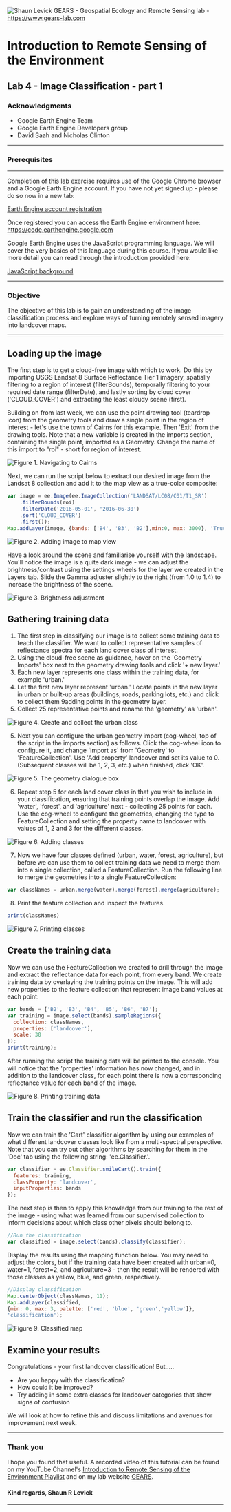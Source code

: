 ![Shaun Levick](Logo3.png)
GEARS - Geospatial Ecology and Remote Sensing lab - https://www.gears-lab.com

# Introduction to Remote Sensing of the Environment
Lab 4 - Image Classification - part 1
--------------

### Acknowledgments
- Google Earth Engine Team
- Google Earth Engine Developers group
- David Saah and Nicholas Clinton

------

### Prerequisites
-------------

Completion of this lab exercise requires use of the Google Chrome browser and a Google Earth Engine account. If you have not yet signed up - please do so now in a new tab:

[Earth Engine account registration](https://signup.earthengine.google.com/)

Once registered you can access the Earth Engine environment here:
https://code.earthengine.google.com

Google Earth Engine uses the JavaScript programming language. We will cover the very basics of this language during this course. If you would like more detail you can read through the introduction provided here:

[JavaScript background](https://developers.google.com/earth-engine/tutorial\_js\_01)

------------------------------------------------------------------------

### Objective


The objective of this lab is to gain an understanding of the image classification process and explore ways of turning remotely sensed imagery into landcover maps.

----------

## Loading up the image

The first step is to get a cloud-free image with which to work.  Do this by importing USGS Landsat 8 Surface Reflectance Tier 1 imagery, spatially filtering to a region of interest (filterBounds), temporally filtering to your required date range (filterDate), and lastly sorting by cloud cover ('CLOUD_COVER') and extracting the least cloudy scene (first).

Building on from last week, we can use the point drawing tool (teardrop icon) from the geometry tools and draw a single point in the region of interest - let's use the town of Cairns for this example.  Then 'Exit' from the drawing tools.  Note that a new variable is created in the imports section, containing the single point, imported as a Geometry.  Change the name of this import to "roi" - short for region of interest.


![Figure 1. Navigating to Cairns](l4_cairns.png)

Next, we can run the script below to extract our desired image from the Landsat 8 collection and add it to the map view as a true-color composite:

```JavaScript
var image = ee.Image(ee.ImageCollection('LANDSAT/LC08/C01/T1_SR')
    .filterBounds(roi)
    .filterDate('2016-05-01', '2016-06-30')
    .sort('CLOUD_COVER')
    .first());
Map.addLayer(image, {bands: ['B4', 'B3', 'B2'],min:0, max: 3000}, 'True colour image');
```

![Figure 2. Adding image to map view](l4_layers.png)

Have a look around the scene and familiarise yourself with the landscape. You'll notice the image is a quite dark image - we can adjust the brightness/contrast using the settings wheels for the layer we created in the Layers tab. Slide the Gamma adjuster slightly to the right (from 1.0 to 1.4) to increase the brightness of the scene.

![Figure 3. Brightness adjustment](l4_gamma.png)

## Gathering training data
1. The first step in classifying our image is to collect some training data to teach the classifier.  We want to collect representative samples of reflectance spectra for each land cover class of interest.
2. Using the cloud-free scene as guidance, hover on the 'Geometry Imports' box next to the geometry drawing tools and click '+ new layer.'
3. Each new layer represents one class within the training data, for example 'urban.'
4. Let the first new layer represent 'urban.'  Locate points in the new layer in urban or built-up areas (buildings, roads, parking lots, etc.) and click to collect them 9adding points in the geometry layer.
5. Collect 25 representative points and rename the 'geometry' as 'urban'.

![Figure 4. Create and collect the urban class](screenshots/l4_urban.png)


5. Next you can configure the urban geometry import (cog-wheel, top of the script in the imports section) as follows.  Click the cog-wheel icon to configure it, and change 'Import as'  from 'Geometry' to 'FeatureCollection'.  Use 'Add property' landcover and set its value to 0.  (Subsequent classes will be 1, 2, 3, etc.)  when finished, click 'OK'.

![Figure 5. The geometry dialogue box](screenshots/l4_cog.png)


6. Repeat step 5 for each land cover class in that you wish to include in your classification, ensuring that training points overlap the image.   Add 'water', 'forest', and 'agriculture' next - collecting 25 points for each. Use the cog-wheel to configure the geometries, changing the type to FeatureCollection and setting the property name to landcover with values of 1, 2 and 3 for the different classes.

![Figure 6. Adding classes](screenshots/l4_classes.png)

7. Now we have four classes defined (urban, water, forest, agriculture), but before we can use them to collect training data we need to merge them into a single collection, called a FeatureCollection. Run the following line to merge the geometries into a single FeatureCollection:

```javascript
var classNames = urban.merge(water).merge(forest).merge(agriculture);
```

8. Print the feature collection and inspect the features.

```javascript
print(classNames)
```
![Figure 7. Printing classes](screenshots/l4_printclass.png)


## Create the training data

Now we can use the FeatureCollection we created to drill through the image and extract the reflectance data for each point, from every band. We create training data by overlaying the training points on the image.  This will add new properties to the feature collection that represent image band values at each point:

```javascript
var bands = ['B2', 'B3', 'B4', 'B5', 'B6', 'B7'];
var training = image.select(bands).sampleRegions({
  collection: classNames,
  properties: ['landcover'],
  scale: 30
});
print(training);
```

After running the script the training data will be printed to the console. You will notice that the 'properties' information has now changed, and in addition to the landcover class, for each point there is now a corresponding reflectance value for each band of the image.

![Figure 8. Printing training data](screenshots/l4_training.png)


## Train the classifier and run the classification

Now we can train the 'Cart' classifier algorithm by using our examples of what different landcover classes look like from a multi-spectral perspective. Note that you can try out other algorithms by searching for them in the 'Doc' tab using the following string: 'ee.Classifier.'.

```javascript
var classifier = ee.Classifier.smileCart().train({
  features: training,
  classProperty: 'landcover',
  inputProperties: bands
});
```

The next step is then to apply this knowledge from our training to the rest of the image - using what was learned from our supervised collection to inform decisions about which class other pixels should belong to.

```javascript
//Run the classification
var classified = image.select(bands).classify(classifier);
```

Display the results using the mapping function below. You may need to adjust  the colors, but if the training data have been created with urban=0, water=1, forest=2, and agriculture=3 - then the result will be rendered with those classes as yellow, blue, and green, respectively.


```javascript
//Display classification
Map.centerObject(classNames, 11);
Map.addLayer(classified,
{min: 0, max: 3, palette: ['red', 'blue', 'green','yellow']},
'classification');
```



![Figure 9. Classified map](screenshots/l4_classified.png)


## Examine your results

Congratulations - your first landcover classification! But.....
- Are you happy with the classification?
- How could it be improved?
- Try adding in some extra classes for landcover categories that show signs of confusion

We will look at how to refine this and discuss limitations and avenues for improvement next week.

-------
### Thank you

I hope you found that useful. A recorded video of this tutorial can be found on my YouTube Channel's [Introduction to Remote Sensing of the Environment Playlist](https://www.youtube.com/playlist?list=PLf6lu3bePWHDi3-lrSqiyInMGQXM34TSV) and on my lab website [GEARS](https://www.gears-lab.com).

#### Kind regards, Shaun R Levick
------
